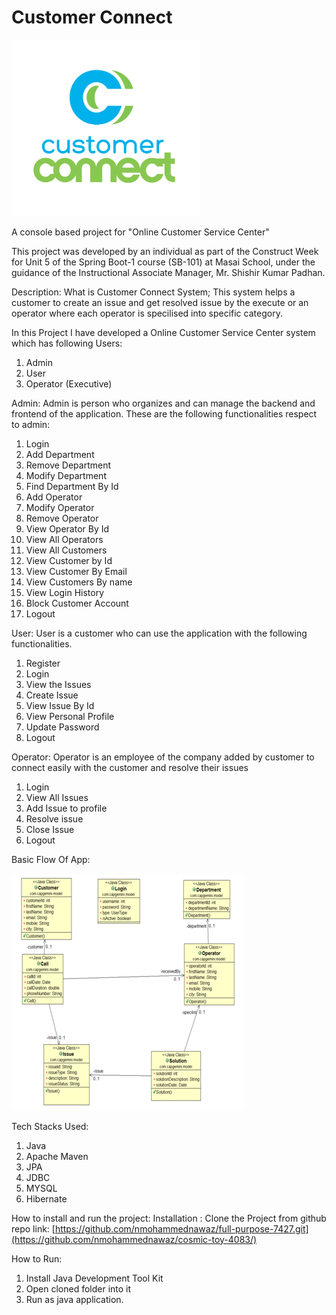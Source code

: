 # Customer Connect

<img src="https://github.com/nmohammednawaz/Customer-Connect/blob/main/Images/cc%20logo.png" alt="customer_connect_logo" width="300">

A console based project for "Online Customer Service Center"

This project was developed by an individual as part of the Construct Week for Unit 5 of the Spring Boot-1 course (SB-101) at Masai School, under the guidance of the Instructional Associate Manager, Mr. Shishir Kumar Padhan.

Description:
What is Customer Connect System;
This system helps a customer to create an issue and get resolved issue by the execute or an operator where each operator is specilised into specific category.
 
 In this Project I have developed a Online Customer Service Center system which has following Users:
 1. Admin
 2. User
 3. Operator (Executive)
 
 Admin: Admin is person who organizes and can manage the backend and frontend of the application.
 These are the following functionalities respect to admin:
 1. Login
 2. Add Department
 3. Remove Department
 4. Modify Department
 5. Find Department By Id
 6. Add Operator
 7. Modify Operator
 8. Remove Operator
 9. View Operator By Id
 10. View All Operators
 11. View All Customers
 12. View Customer by Id
 13. View Customer By Email
 14. View Customers By name
 15. View Login History
 16. Block Customer Account
 17. Logout

User: User is a customer who can use the application with the following functionalities.
1. Register
2. Login
3. View the Issues
4. Create Issue
5. View Issue By Id
6. View Personal Profile
7. Update Password
8. Logout

Operator: Operator is an employee of the company added by customer to connect easily with the customer and resolve their issues
1. Login
2. View All Issues
3. Add Issue to profile
4. Resolve issue
5. Close Issue
6. Logout

Basic Flow Of App:

![entity](https://github.com/nmohammednawaz/Customer-Connect/blob/main/Images/entity.png)

Tech Stacks Used:
1. Java
2. Apache Maven
3. JPA
4. JDBC
5. MYSQL
6. Hibernate

How to install and run the project:
Installation :
Clone the Project from github repo link:
[https://github.com/nmohammednawaz/full-purpose-7427.git](https://github.com/nmohammednawaz/cosmic-toy-4083/)

How to Run:
1. Install Java Development Tool Kit
2. Open cloned folder into it 
3. Run as java application.
